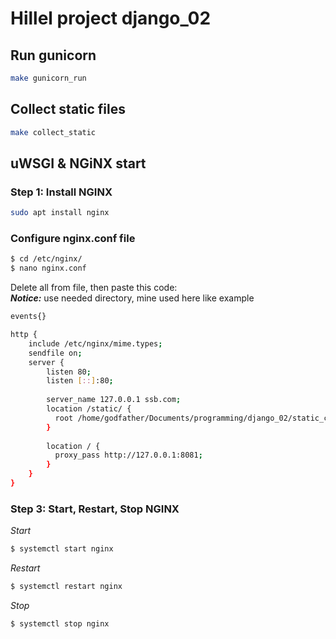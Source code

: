 # Hillel project django_02

## Run gunicorn

```bash
make gunicorn_run
```

## Collect static files
```bash
make collect_static
```

## uWSGI & NGiNX start
### Step 1: Install NGINX
```bash
sudo apt install nginx
```
### Configure nginx.conf file
```bash
$ cd /etc/nginx/
$ nano nginx.conf
```

Delete all from file, then paste this code:
<br>***Notice:*** use needed directory, mine used here like example
```bash
events{}

http {
    include /etc/nginx/mime.types;
    sendfile on;
    server {
        listen 80;
        listen [::]:80;
        
        server_name 127.0.0.1 ssb.com;
        location /static/ {
          root /home/godfather/Documents/programming/django_02/static_content ;
        }
        
        location / {
          proxy_pass http://127.0.0.1:8081;
        }
    }
}
```

### Step 3: Start, Restart, Stop NGINX
*Start*
```bash
$ systemctl start nginx 
```
*Restart*
```bash
$ systemctl restart nginx 
```
*Stop*
```bash
$ systemctl stop nginx 
```